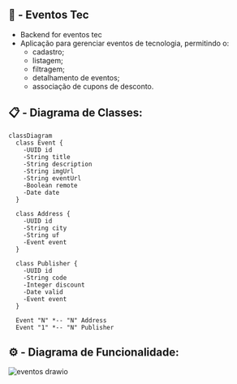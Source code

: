 ## :construction: - Eventos Tec
- Backend for eventos tec
- Aplicação para gerenciar eventos de tecnologia, permitindo o:
  -  cadastro;
  -  listagem;
  -  filtragem;
  -  detalhamento de eventos;
  -  associação de cupons de desconto.

##

## 📋 - Diagrama de Classes:

```mermaid
classDiagram
  class Event {
    -UUID id
    -String title
    -String description
    -String imgUrl
    -String eventUrl
    -Boolean remote
    -Date date
  }

  class Address {
    -UUID id
    -String city
    -String uf
    -Event event
  }

  class Publisher {
    -UUID id
    -String code
    -Integer discount
    -Date valid
    -Event event
  }

  Event "N" *-- "N" Address
  Event "1" *-- "N" Publisher
```

##

## ⚙️ - Diagrama de Funcionalidade:

![eventos drawio](https://github.com/carloshenriquefs/eventos-tec/assets/54969405/6fb27927-97ff-4d99-9ac5-5c5c449c0e01)
